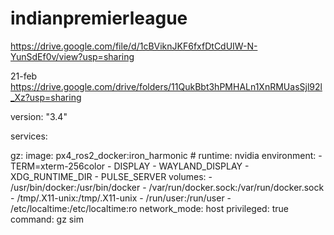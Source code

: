 # indianpremierleague


https://drive.google.com/file/d/1cBViknJKF6fxfDtCdUIW-N-YunSdEf0v/view?usp=sharing



21-feb
https://drive.google.com/drive/folders/11QukBbt3hPMHALn1XnRMUasSjl92l_Xz?usp=sharing




version: "3.4"

services:

  gz:
    image: px4_ros2_docker:iron_harmonic
    # runtime: nvidia
    environment:
      - TERM=xterm-256color
      - DISPLAY
      - WAYLAND_DISPLAY
      - XDG_RUNTIME_DIR
      - PULSE_SERVER
    volumes:
      - /usr/bin/docker:/usr/bin/docker
      - /var/run/docker.sock:/var/run/docker.sock
      - /tmp/.X11-unix:/tmp/.X11-unix
      - /run/user:/run/user
      - /etc/localtime:/etc/localtime:ro
    network_mode: host
    privileged: true
    command: gz sim
